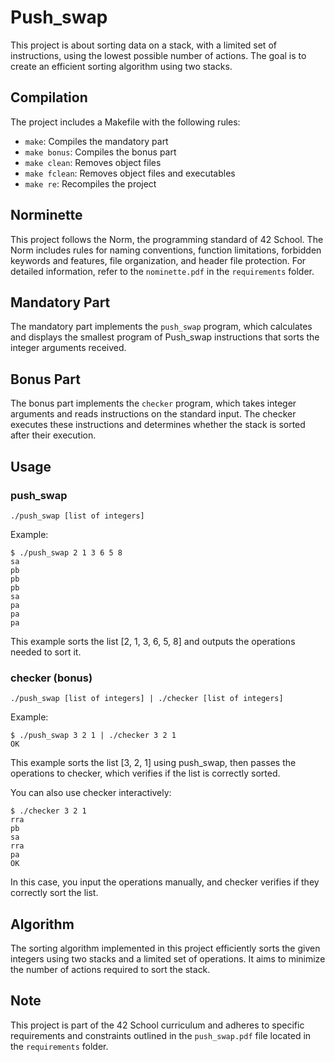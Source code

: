 # Push_swap

This project is about sorting data on a stack, with a limited set of instructions, using the lowest possible number of actions. The goal is to create an efficient sorting algorithm using two stacks.

## Compilation

The project includes a Makefile with the following rules:

- `make`: Compiles the mandatory part
- `make bonus`: Compiles the bonus part
- `make clean`: Removes object files
- `make fclean`: Removes object files and executables
- `make re`: Recompiles the project

## Norminette

This project follows the Norm, the programming standard of 42 School. The Norm includes rules for naming conventions, function limitations, forbidden keywords and features, file organization, and header file protection. For detailed information, refer to the `nominette.pdf` in the `requirements` folder.

## Mandatory Part

The mandatory part implements the `push_swap` program, which calculates and displays the smallest program of Push_swap instructions that sorts the integer arguments received.

## Bonus Part

The bonus part implements the `checker` program, which takes integer arguments and reads instructions on the standard input. The checker executes these instructions and determines whether the stack is sorted after their execution.

## Usage

### push_swap

```
./push_swap [list of integers]
```

Example:
```
$ ./push_swap 2 1 3 6 5 8
sa
pb
pb
pb
sa
pa
pa
pa
```

This example sorts the list [2, 1, 3, 6, 5, 8] and outputs the operations needed to sort it.

### checker (bonus)

```
./push_swap [list of integers] | ./checker [list of integers]
```

Example:
```
$ ./push_swap 3 2 1 | ./checker 3 2 1
OK
```

This example sorts the list [3, 2, 1] using push_swap, then passes the operations to checker, which verifies if the list is correctly sorted.

You can also use checker interactively:
```
$ ./checker 3 2 1
rra
pb
sa
rra
pa
OK
```

In this case, you input the operations manually, and checker verifies if they correctly sort the list.

## Algorithm

The sorting algorithm implemented in this project efficiently sorts the given integers using two stacks and a limited set of operations. It aims to minimize the number of actions required to sort the stack.

## Note

This project is part of the 42 School curriculum and adheres to specific requirements and constraints outlined in the `push_swap.pdf` file located in the `requirements` folder.